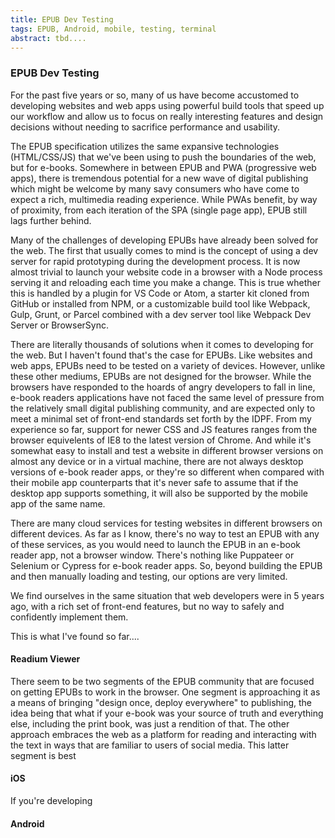 ```yaml
---
title: EPUB Dev Testing
tags: EPUB, Android, mobile, testing, terminal
abstract: tbd....
---
```


### EPUB Dev Testing
For the past five years or so, many of us have become accustomed to developing websites and web apps using powerful build tools that speed up our workflow and allow us to focus on really interesting features and design decisions without needing to sacrifice performance and usability. 

The EPUB specification utilizes the same expansive technologies (HTML/CSS/JS) that we've been using to push the boundaries of the web, but for e-books. Somewhere in between EPUB and PWA (progressive web apps), there is tremendous potential for a new wave of digital publishing which might be welcome by many savy consumers who have come to expect a rich, multimedia reading experience. While PWAs benefit, by way of proximity, from each iteration of the SPA (single page app), EPUB still lags further behind. 

Many of the challenges of developing EPUBs have already been solved for the web. The first that usually comes to mind is the concept of using a dev server for rapid prototyping during the development process. It is now almost trivial to launch your website code in a browser with a Node process serving it and reloading each time you make a change. This is true whether this is handled by a plugin for VS Code or Atom, a starter kit cloned from GitHub or installed from NPM, or a customizable build tool like Webpack, Gulp, Grunt, or Parcel combined with a dev server tool like Webpack Dev Server or BrowserSync.

There are literally thousands of solutions when it comes to developing for the web. But I haven't found that's the case for EPUBs. Like websites and web apps, EPUBs need to be tested on a variety of devices. However, unlike these other mediums, EPUBs are not designed for the browser. While the browsers have responded to the hoards of angry developers to fall in line, e-book readers applications have not faced the same level of pressure from the relatively small digital publishing community, and are expected only to meet a minimal set of front-end standards set forth by the IDPF. From my experience so far, support for newer CSS and JS features ranges from the browser equivelents of IE8 to the latest version of Chrome. And while it's somewhat easy to install and test a website in different browser versions on almost any device or in a virtual machine, there are not always desktop versions of e-book reader apps, or they're so different when compared with their mobile app counterparts that it's never safe to assume that if the desktop app supports something, it will also be supported by the mobile app of the same name.

There are many cloud services for testing websites in different browsers on different devices. As far as I know, there's no way to test an EPUB with any of these services, as you would need to launch the EPUB in an e-book reader app, not a browser window. There's nothing like Puppateer or Selenium or Cypress for e-book reader apps. So, beyond building the EPUB and then manually loading and testing, our options are very limited. 

We find ourselves in the same situation that web developers were in 5 years ago, with a rich set of front-end features, but no way to safely and confidently implement them.

This is what I've found so far....

#### Readium Viewer

There seem to be two segments of the EPUB community that are focused on getting EPUBs to work in the browser. One segment is approaching it as a means of bringing "design once, deploy everywhere" to publishing, the idea being that what if your e-book was your source of truth and everything else, including the print book, was just a rendition of that. The other approach embraces the web as a platform for reading and interacting with the text in ways that are familiar to users of social media. This latter segment is best


#### iOS

If you're developing 


#### Android
